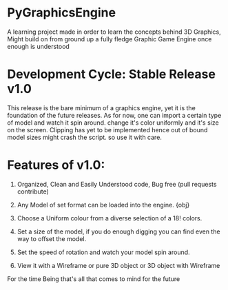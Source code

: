 # PyGraphicsEngine
 A learning project made in order to learn the concepts behind 3D Graphics, Might build on from ground up a fully fledge Graphic Game Engine once enough is understood

# Development Cycle: Stable Release v1.0
 This release is the bare minimum of a graphics engine, yet it is the foundation of the future releases.
 As for now, one can import a certain type of model and watch it spin around. change it's color uniformly and it's size on the screen.
 Clipping has yet to be implemented hence out of bound model sizes might crash the script. so use it with care.

# Features of v1.0:
 1. Organized, Clean and Easily Understood code, Bug free (pull requests contribute)

 2. Any Model of set format can be loaded into the engine. {obj}

 3. Choose a Uniform colour from a diverse selection of a 18! colors.

 4. Set a size of the model, if you do enough digging you can find even the way to offset the model.

 5. Set the speed of rotation and watch your model spin around.

 6. View it with a Wireframe or pure 3D object or 3D object with Wireframe

 For the time Being that's all that comes to mind for the future
